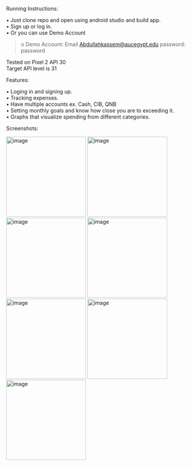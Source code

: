 Running Instructions:

•	Just clone repo and open using android studio and build app. \
•	Sign up or log in.\
•	Or you can use Demo Account 
>o	Demo Account: Email Abdullahkassem@aucegypt.edu password: password

Tested on Pixel 2 API 30\
Target API level is 31

Features:

•	Loging in and signing up.\
•	Tracking expenses.\
•	Have multiple accounts ex. Cash, CIB, QNB\
•	Setting monthly goals and know how close you are to exceeding it.\
•	Graphs that visualize spending from different categories.


Screenshots:
   
   
   
 
<img width="215" alt="image" src="https://github.com/abdullahkassem/MobileApsMS4/assets/67856840/70136aeb-ea1d-4f73-bb8f-f71a8fd9403e">
<img width="215" alt="image" src="https://github.com/abdullahkassem/MobileApsMS4/assets/67856840/acc29f05-9b6a-48ed-9bc8-1552dece7553">
<img width="215" alt="image" src="https://github.com/abdullahkassem/MobileApsMS4/assets/67856840/57b7af7a-24bc-41a4-9648-33bf99aa1dfb">
<img width="215" alt="image" src="https://github.com/abdullahkassem/MobileApsMS4/assets/67856840/72790b93-63c7-4f5c-8adc-de0f619a4bef">
<img width="215" alt="image" src="https://github.com/abdullahkassem/MobileApsMS4/assets/67856840/0d856c71-c698-4ee1-8cb9-0ad20907bbc9">
<img width="215" alt="image" src="https://github.com/abdullahkassem/MobileApsMS4/assets/67856840/fa166bb6-036f-45dd-9569-6e3d2be71a59">
<img width="215" alt="image" src="https://github.com/abdullahkassem/MobileApsMS4/assets/67856840/29871fe6-3cf6-4fe7-a014-17e740967d3d">


